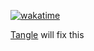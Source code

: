 <!--
**RedKinda/RedKinda** is a ✨ _special_ ✨ repository because its `README.md` (this file) appears on your GitHub profile.

Here are some ideas to get you started:

- 🔭 I’m currently working on ...
- 🌱 I’m currently learning ...
- 👯 I’m looking to collaborate on ...
- 🤔 I’m looking for help with ...
- 💬 Ask me about ...
- 📫 How to reach me: ...
- 😄 Pronouns: ...
- ⚡ Fun fact: ...
-->


[![wakatime](https://wakatime.com/badge/user/e17be31f-5767-4ad9-bdd0-245f72288298.svg)](https://wakatime.com/@e17be31f-5767-4ad9-bdd0-245f72288298)


[Tangle](https://tangle.chat/) will fix this
